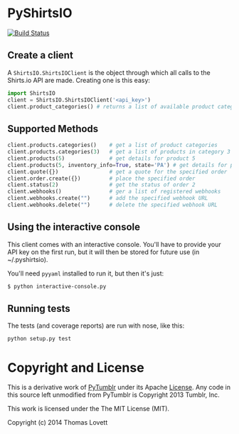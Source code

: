 # PyShirtsIO

[![Build Status](https://travis-ci.org/tklovett/PyShirtsIO.png?branch=master)](https://travis-ci.org/tklovett/PyShirtsIO)

## Create a client

A `ShirtsIO.ShirtsIOClient` is the object through which all calls to the Shirts.io API are made.
Creating one is this easy:

``` python
import ShirtsIO
client = ShirtsIO.ShirtsIOClient('<api_key>')
client.product_categories() # returns a list of available product categories
```

## Supported Methods

``` python
client.products.categories()    # get a list of product categories
client.products.categories(3)   # get a list of products in category 3
client.products(5)              # get details for product 5
client.products(5, inventory_info=True, state='PA') # get details for product 5 including inventory in PA
client.quote({})                # get a quote for the specified order
client.order.create({})         # place the specified order
client.status(2)                # get the status of order 2
client.webhooks()               # ger a list of registered webhooks
client.webhooks.create("")      # add the specified webhook URL
client.webhooks.delete("")      # delete the specified webhook URL
```

## Using the interactive console

This client comes with an interactive console. You'll have to provide your
API key on the first run, but it will then be stored for future use (in ~/.pyshirtsio).

You'll need `pyyaml` installed to run it, but then it's just:

``` bash
$ python interactive-console.py
```

## Running tests

The tests (and coverage reports) are run with nose, like this:

``` bash
python setup.py test
```

# Copyright and License

This is a derivative work of [PyTumblr](https://github.com/tumblr/pytumblr/)
under its Apache [License](https://github.com/tumblr/pytumblr/blob/master/LICENSE).
Any code in this source left unmodified from PyTumblr is Copyright 2013 Tumblr, Inc.

This work is licensed under the The MIT License (MIT).

Copyright (c) 2014 Thomas Lovett


